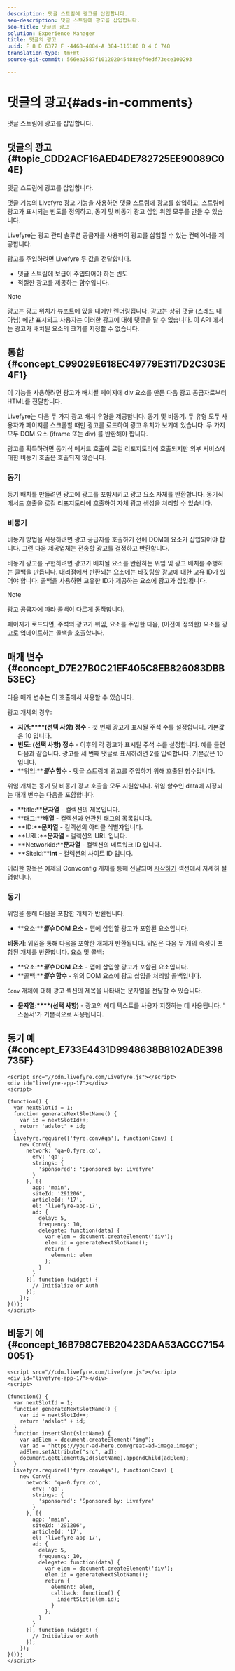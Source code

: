 ```yaml
---
description: 댓글 스트림에 광고를 삽입합니다.
seo-description: 댓글 스트림에 광고를 삽입합니다.
seo-title: 댓글의 광고
solution: Experience Manager
title: 댓글의 광고
uuid: F 8 D 6372 F -4468-4884-A 384-116180 B 4 C 748
translation-type: tm+mt
source-git-commit: 566ea2587f101202045488e9f4edf73ece100293

---
```



# 댓글의 광고{#ads-in-comments}

댓글 스트림에 광고를 삽입합니다.

## 댓글의 광고 {#topic_CDD2ACF16AED4DE782725EE90089C04E}

댓글 스트림에 광고를 삽입합니다.

댓글 기능의 Livefyre 광고 기능을 사용하면 댓글 스트림에 광고를 삽입하고, 스트림에 광고가 표시되는 빈도를 정의하고, 동기 및 비동기 광고 삽입 위임 모두를 만들 수 있습니다.

Livefyre는 광고 관리 솔루션 공급자를 사용하여 광고를 삽입할 수 있는 컨테이너를 제공합니다.

광고를 주입하려면 Livefyre 두 값을 전달합니다.

* 댓글 스트림에 보급이 주입되어야 하는 빈도
* 적절한 광고를 제공하는 함수입니다.

>[!NOTE]
>
>광고는 광고 위치가 뷰포트에 있을 때에만 렌더링됩니다. 광고는 상위 댓글 (스레드 내 아님) 에만 표시되고 사용자는 이러한 광고에 대해 댓글을 달 수 없습니다. 이 API 에서는 광고가 배치될 요소의 크기를 지정할 수 없습니다.

## 통합 {#concept_C99029E618EC49779E3117D2C303E4F1}

이 기능을 사용하려면 광고가 배치될 페이지에 div 요소를 만든 다음 광고 공급자로부터 HTML를 전달합니다.

Livefyre는 다음 두 가지 광고 배치 유형을 제공합니다. 동기 및 비동기. 두 유형 모두 사용자가 페이지를 스크롤할 때만 광고를 로드하여 광고 위치가 보기에 있습니다. 두 가지 모두 DOM 요소 (iframe 또는 div) 를 반환해야 합니다.

광고를 획득하려면 동기식 메서드 호출이 로컬 리포지토리에 호출되지만 외부 서비스에 대한 비동기 호출은 호출되지 않습니다.

### 동기

동기 배치를 만들려면 광고에 광고를 포함시키고 광고 요소 자체를 반환합니다. 동기식 메서드 호출을 로컬 리포지토리에 호출하여 자체 광고 생성을 처리할 수 있습니다.

### 비동기

비동기 방법을 사용하려면 광고 공급자를 호출하기 전에 DOM에 요소가 삽입되어야 합니다. 그런 다음 제공업체는 전송할 광고를 결정하고 반환합니다.

비동기 광고를 구현하려면 광고가 배치될 요소를 반환하는 위임 및 광고 배치를 수행하는 콜백을 만듭니다. 대리점에서 반환되는 요소에는 타깃팅할 광고에 대한 고유 ID가 있어야 합니다. 콜백을 사용하면 고유한 ID가 제공하는 요소에 광고가 삽입됩니다.

>[!NOTE]
>
>광고 공급자에 따라 콜백이 다르게 동작합니다.

페이지가 로드되면, 주석의 광고가 위임, 요소를 주입한 다음, (이전에 정의한) 요소를 광고로 업데이트하는 콜백을 호출합니다.

## 매개 변수 {#concept_D7E27B0C21EF405C8EB826083DBB53EC}

다음 매개 변수는 이 호출에서 사용할 수 있습니다.

광고 개체의 경우:

* **지연:****(선택 사항) 정수** - 첫 번째 광고가 표시될 주석 수를 설정합니다. 기본값은 10 입니다.
* **빈도: (선택 사항) 정수** - 이후의 각 광고가 표시될 주석 수를 설정합니다. 예를 들면 다음과 같습니다. 광고를 세 번째 댓글로 표시하려면 2를 입력합니다. 기본값은 10 입니다.
* **위임:*****필수* 함수** - 댓글 스트림에 광고를 주입하기 위해 호출된 함수입니다.

위임 개체는 동기 및 비동기 광고 호출을 모두 지원합니다. 위임 함수인 data에 지정되는 매개 변수는 다음을 포함합니다.

* **title:****문자열** - 컬렉션의 제목입니다.
* **태그:****배열** - 컬렉션과 연관된 태그의 목록입니다.
* **ID:****문자열** - 컬렉션의 아티클 식별자입니다.
* **URL:****문자열** - 컬렉션의 URL 입니다.
* **Networkid:****문자열** - 컬렉션의 네트워크 ID 입니다.
* **Siteid:****int** - 컬렉션의 사이트 ID 입니다.

이러한 항목은 예제의 Convconfig 개체를 통해 전달되며 [시작하기](/help/implementation/c-app-integrations/c-comments-integration/c-comments-integration.md#section_656AAC97903F485084650269A6C7EBCE) 섹션에서 자세히 설명합니다.

### 동기

위임을 통해 다음을 포함한 개체가 반환됩니다.

* **요소:*****필수* DOM 요소** - 앱에 삽입할 광고가 포함된 요소입니다.

**비동기**: 위임을 통해 다음을 포함한 개체가 반환됩니다. 위임은 다음 두 개의 속성이 포함된 개체를 반환합니다. 요소 및 콜백:

* **요소:*****필수* DOM 요소** - 앱에 삽입할 광고가 포함된 요소입니다.
* **콜백:*****필수* 함수** - 위의 DOM 요소에 광고 삽입을 처리할 콜백입니다.

`Conv` 개체에 대해 광고 섹션의 제목을 나타내는 문자열을 전달할 수 있습니다.

* **문자열:****(선택 사항)** - 광고의 헤더 텍스트를 사용자 지정하는 데 사용됩니다. ' 스폰서'가 기본적으로 사용됩니다.

## 동기 예 {#concept_E733E4431D9948638B8102ADE398735F}

```
<script src="//cdn.livefyre.com/Livefyre.js"></script> 
<div id="livefyre-app-17"></div> 
<script> 
  
(function() { 
  var nextSlotId = 1; 
  function generateNextSlotName() { 
    var id = nextSlotId++; 
    return 'adslot' + id; 
  } 
  Livefyre.require(['fyre.conv#qa'], function(Conv) { 
    new Conv({ 
      network: 'qa-0.fyre.co', 
        env: 'qa', 
        strings: { 
          'sponsored': 'Sponsored by: Livefyre' 
        } 
      }, [{ 
        app: 'main', 
        siteId: '291206', 
        articleId: '17', 
        el: 'livefyre-app-17', 
        ad: { 
          delay: 5, 
          frequency: 10, 
          delegate: function(data) { 
            var elem = document.createElement('div'); 
            elem.id = generateNextSlotName(); 
            return { 
              element: elem 
            }; 
          } 
        } 
      }], function (widget) { 
        // Initialize or Auth 
      }); 
    }); 
}()); 
</script>
```

## 비동기 예 {#concept_16B798C7EB20423DAA53ACCC71540051}

```
<script src="//cdn.livefyre.com/Livefyre.js"></script> 
<div id="livefyre-app-17"></div> 
<script> 
  
(function() { 
  var nextSlotId = 1; 
  function generateNextSlotName() { 
    var id = nextSlotId++; 
    return 'adslot' + id; 
  } 
  function insertSlot(slotName) { 
    var adElem = document.createElement("img"); 
    var ad = "https://your-ad-here.com/great-ad-image.image"; 
    adElem.setAttribute("src", ad); 
    document.getElementById(slotName).appendChild(adElem); 
  } 
  Livefyre.require(['fyre.conv#qa'], function(Conv) { 
    new Conv({ 
      network: 'qa-0.fyre.co', 
        env: 'qa', 
        strings: { 
          'sponsored': 'Sponsored by: Livefyre' 
        } 
      }, [{ 
        app: 'main', 
        siteId: '291206', 
        articleId: '17', 
        el: 'livefyre-app-17', 
        ad: { 
          delay: 5, 
          frequency: 10, 
          delegate: function(data) { 
            var elem = document.createElement('div'); 
            elem.id = generateNextSlotName(); 
            return { 
              element: elem, 
              callback: function() { 
                insertSlot(elem.id); 
              } 
            }; 
          } 
        } 
      }], function (widget) { 
        // Initialize or Auth 
      }); 
    }); 
}()); 
</script>
```
